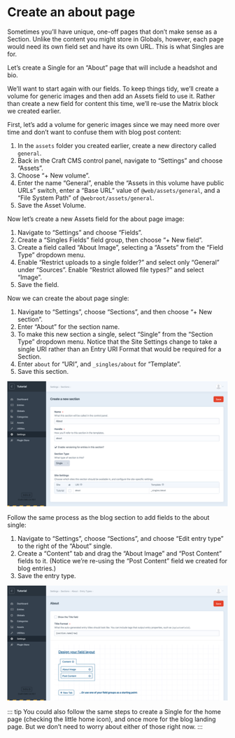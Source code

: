 # Create an about page

Sometimes you’ll have unique, one-off pages that don’t make sense as a Section. Unlike the content you might store in Globals, however, each page would need its own field set and have its own URL. This is what Singles are for.

Let’s create a Single for an “About” page that will include a headshot and bio.

We’ll want to start again with our fields. To keep things tidy, we’ll create a volume for generic images and then add an Assets field to use it. Rather than create a new field for content this time, we’ll re-use the Matrix block we created earlier.

First, let’s add a volume for generic images since we may need more over time and don’t want to confuse them with blog post content:

1. In the `assets` folder you created earlier, create a new directory called `general`.
2. Back in the Craft CMS control panel, navigate to “Settings” and choose “Assets”.
3. Choose “+ New volume”.
4. Enter the name “General”, enable the “Assets in this volume have public URLs” switch, enter a “Base URL” value of `@web/assets/general`, and a “File System Path” of `@webroot/assets/general`.
5. Save the Asset Volume.

Now let’s create a new Assets field for the about page image:

1. Navigate to “Settings” and choose “Fields”.
2. Create a “Singles Fields” field group, then choose “+ New field”.
3. Create a field called “About Image”, selecting a “Assets” from the “Field Type” dropdown menu.
4. Enable “Restrict uploads to a single folder?” and select only “General” under “Sources”. Enable “Restrict allowed file types?” and select “Image”.
5. Save the field.

Now we can create the about page single:

1. Navigate to “Settings”, choose “Sections”, and then choose “+ New section”.
2. Enter “About” for the section name.
3. To make this new section a single, select “Single” from the “Section Type” dropdown menu. Notice that the Site Settings change to take a single URI rather than an Entry URI Format that would be required for a Section.
4. Enter `about` for “URI”, and `_singles/about` for “Template”.
5. Save this section.

<BrowserShot url="https://tutorial.test/admin/settings/sections/new" :link="false" caption="Settings for the new about single.">
<img src="../images/tutorial-about-single.png" alt="Screenshot of new single fields" />
</BrowserShot>

Follow the same process as the blog section to add fields to the about single:

1. Navigate to “Settings”, choose “Sections”, and choose “Edit entry type” to the right of the “About” single.
2. Create a “Content” tab and drag the “About Image” and “Post Content” fields to it. (Notice we’re re-using the “Post Content” field we created for blog entries.)
3. Save the entry type.

<BrowserShot url="https://tutorial.test/admin/settings/sections/2/entrytypes/2" :link="false" caption="The new about single’s field layout configuration.">
<img src="../images/tutorial-about-field-layout.png" alt="Screenshot of about field type configuration" />
</BrowserShot>

::: tip
You could also follow the same steps to create a Single for the home page (checking the little home icon), and once more for the blog landing page. But we don’t need to worry about either of those right now.
:::
